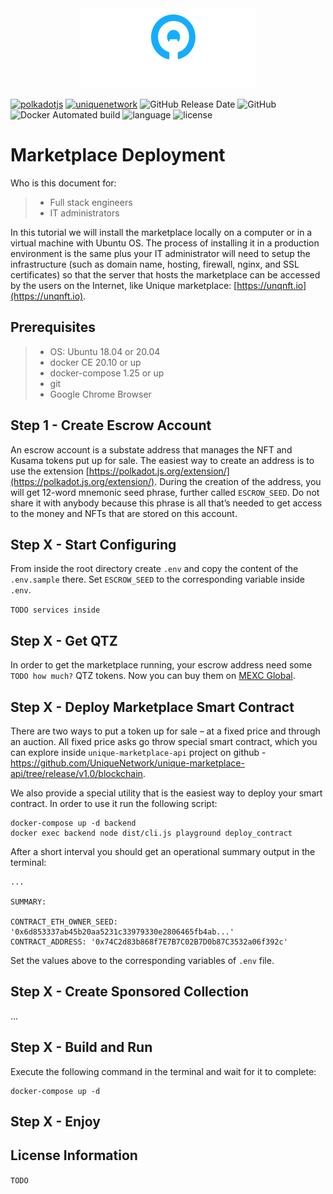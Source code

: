<div align="center">
    <img src="/doc/logo-white.svg" alt="Unique White Label Market">
</div>

[![polkadotjs](https://img.shields.io/badge/polkadot-js-orange?style=flat-square)](https://polkadot.js.org)
[![uniquenetwork](https://img.shields.io/badge/unique-network-blue?style=flat-square)](https://unique.network/)
![GitHub Release Date](https://img.shields.io/github/release-date/uniquenetwork/unique-marketplace-frontend?style=flat-square)
![GitHub](https://img.shields.io/github/v/tag/uniquenetwork/unique-marketplace-frontend?style=flat-square)
![Docker Automated build](https://img.shields.io/docker/cloud/automated/uniquenetwork/marketplace-frontend?style=flat-square)
![language](https://img.shields.io/github/languages/top/uniquenetwork/unique-marketplace-frontend?style=flat-square)
![license](https://img.shields.io/badge/License-Apache%202.0-blue?logo=apache&style=flat-square)



# Marketplace Deployment

Who is this document for:


> * Full stack engineers
> * IT administrators

In this tutorial we will install the marketplace locally on a computer or in a virtual machine with Ubuntu OS. The process of installing it in a production environment is the same plus your IT administrator will need to setup the infrastructure (such as domain name, hosting, firewall, nginx, and SSL certificates) so that the server that hosts the marketplace can be accessed by the users on the Internet, like Unique marketplace: [https://unqnft.io](https://unqnft.io).

## Prerequisites

>  * OS: Ubuntu 18.04 or 20.04
>  * docker CE 20.10 or up
>  * docker-compose 1.25 or up
>  * git
>  * Google Chrome Browser

## Step 1 - Create Escrow Account

An escrow account is a substate address that manages the NFT and Kusama tokens put up for sale.
The easiest way to create an address is to use the extension [https://polkadot.js.org/extension/](https://polkadot.js.org/extension/). During the creation of the address, you will get 12-word mnemonic seed phrase, further called `ESCROW_SEED`. Do not share it with anybody because this phrase is all that’s needed to get access to the money and NFTs that are stored on this account.

## Step X - Start Configuring

From inside the root directory create `.env` and copy the content of the `.env.sample` there. Set `ESCROW_SEED` to the corresponding variable inside `.env`.

`TODO services inside` 

## Step X - Get QTZ

In order to get the marketplace running, your escrow address need some `TODO how much?` QTZ tokens. Now you can buy them on [MEXC Global](https://www.mexc.com/exchange/QTZ_USDT).


## Step X - Deploy Marketplace Smart Contract

There are two ways to put a token up for sale – at a fixed price and through an auction. All fixed price asks go throw special smart contract, which you can explore inside `unique-marketplace-api` project on github - https://github.com/UniqueNetwork/unique-marketplace-api/tree/release/v1.0/blockchain.

We also provide a special utility that is the easiest way to deploy your smart contract. In order to use it run the following script:

```
docker-compose up -d backend
docker exec backend node dist/cli.js playground deploy_contract
```

After a short interval you should get an operational summary output in the terminal:

```
...

SUMMARY:

CONTRACT_ETH_OWNER_SEED: '0x6d853337ab45b20aa5231c33979330e2806465fb4ab...'
CONTRACT_ADDRESS: '0x74C2d83b868f7E7B7C02B7D0b87C3532a06f392c'
```

Set the values above to the corresponding variables of `.env` file.

## Step X - Create Sponsored Collection

...

## Step X - Build and Run

Execute the following command in the terminal and wait for it to complete:

```
docker-compose up -d
```

## Step X - Enjoy


## License Information

`TODO`